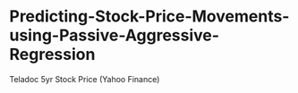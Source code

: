 # Predicting-Stock-Price-Movements-using-Passive-Aggressive-Regression
Teladoc 5yr Stock Price (Yahoo Finance)
